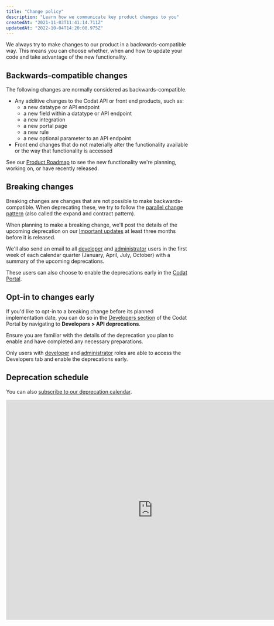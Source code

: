 ```yaml
---
title: "Change policy"
description: "Learn how we communicate key product changes to you"
createdAt: "2021-11-03T11:41:14.711Z"
updatedAt: "2022-10-04T14:20:08.975Z"
---
```


We always try to make changes to our product in a backwards-compatible way. This means you can choose whether, when and how to update your code and take advantage of the new functionality.

## Backwards-compatible changes

The following changes are normally considered as backwards-compatible.
- Any additive changes to the Codat API or front end products, such as:
    - a new datatype or API endpoint
    - a new field within a datatype or API endpoint
    - a new integration
    - a new portal page
    - a new rule
    - a new optional parameter to an API endpoint
- Front end changes that do not materially alter the functionality available or the way that functionality is accessed

See our <a href="https://portal.productboard.com/codat/5-product-roadmap" target="_blank">Product Roadmap</a> to see the new functionality we're planning, working on, or have recently released.

## Breaking changes

Breaking changes are changes that are not possible to make backwards-compatible. When deprecating these, we try to follow the <a href="https://martinfowler.com/bliki/ParallelChange.html" target="_blank">parallel change pattern</a> (also called the expand and contract pattern).

When planning to make a breaking change, we'll post the details of the upcoming deprecation on our [Important updates](https://codat-docs.vercel.app/updates) at least three months before it is released.  

We'll also send an email to all [developer](https://codat-docs.vercel.app/configure/user-management/user-roles) and [administrator](https://codat-docs.vercel.app/configure/user-management/user-roles) users in the first week of each calendar quarter (January, April, July, October) with a summary of the upcoming deprecations. 

These users can also choose to enable the deprecations early in the <a href="https://app.codat.io/" target="_blank">Codat Portal</a>. 

## Opt-in to changes early

If you'd like to opt-in to a breaking change before its planned implementation date, you can do so in the [Developers section](https://codat-docs.vercel.app/configure/portal/developers) of the Codat Portal by navigating to **Developers&nbsp;> API deprecations**. 

Ensure you are familiar with the details of the deprecation you plan to enable and have completed any necessary preparations. 

Only users with [developer](https://codat-docs.vercel.app/configure/user-management/user-roles) and [administrator](https://codat-docs.vercel.app/configure/user-management/user-roles) roles are able to access the Developers tab and enable the deprecations early.

## Deprecation schedule

You can also [subscribe to our deprecation calendar](https://calendar.google.com/calendar/embed?src=c_83b00ebce11207e3c2b7b51fab82909ccff1e5a15f8d466f5919733aca458efb%40group.calendar.google.com).

<iframe src="https://calendar.google.com/calendar/embed?src=c_83b00ebce11207e3c2b7b51fab82909ccff1e5a15f8d466f5919733aca458efb%40group.calendar.google.com" style={{border: 0}} width="800" height="600" frameborder="0" scrolling="no"></iframe>